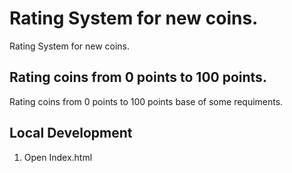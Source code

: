# Rating System for new coins.
Rating System for new coins.

## Rating coins from 0 points  to 100 points.
Rating coins from 0 points to 100 points base of some requiments.

## Local Development 
1. Open Index.html